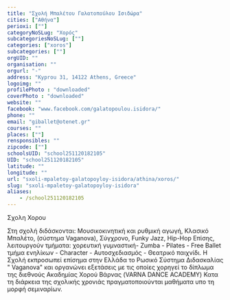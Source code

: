 ```yaml
---
title: "Σχολή Μπαλέτου Γαλατοπούλου Ισιδώρα"
cities: ["Αθήνα"]
perioxi: [""]
categoryNoSLug: "Χορός"
subcategoriesNoSLug: [""]
categories: ["xoros"]
subcategories: [""]
orgUID: ""
organisation: ""
orgurl: "-"
address: "Kyprou 31, 14122 Athens, Greece"
logoimg: ""
profilePhoto : "downloaded"
coverPhoto : "downloaded"
website: ""
facebook: "www.facebook.com/galatopoulou.isidora/"
phone: ""
email: "giballet@otenet.gr"
courses: ""
places: [""]
rensponsibles: ""
zipcode: [""]
schoolsUID: "school251120182105"
UID: "school251120182105"
latitude: ""
longitude: ""
url: "sxoli-mpaletoy-galatopoyloy-isidora/athina/xoros/"
slug: "sxoli-mpaletoy-galatopoyloy-isidora"
aliases:
    - /school251120182105
---
```



Σχολη Χορου

Στη σχολή διδάσκονται: Μουσικοκινητική και ρυθμική αγωγή, Κλασικό Μπαλέτο, (σύστημα Vaganova), Σύγχρονο, Funky Jazz, Hip-Hop Επίσης, λειτουργούν τμήματα: χορευτική γυμναστική- Zumba - Pilates - Free Ballet τμήμα ενηλίκων - Character - Αυτοσχεδιασμός - Θεατρικό παιχνίδι. Η Σχολή εκπροσωπεί επίσημα στην Ελλάδα το Ρωσικό Σύστημα Διδασκαλίας &quot; Vaganova&quot; και οργανώνει εξετάσεις με τις οποίες χορηγεί το δίπλωμα της διεθνούς Ακαδημίας Χορού Βάρνας (VARNA DANCE ACADEMY) Κατα τη διάρκεια της σχολικής χρονιάς πραγματοποιούνται μαθήματα υπο τη μορφή σεμιναρίων.